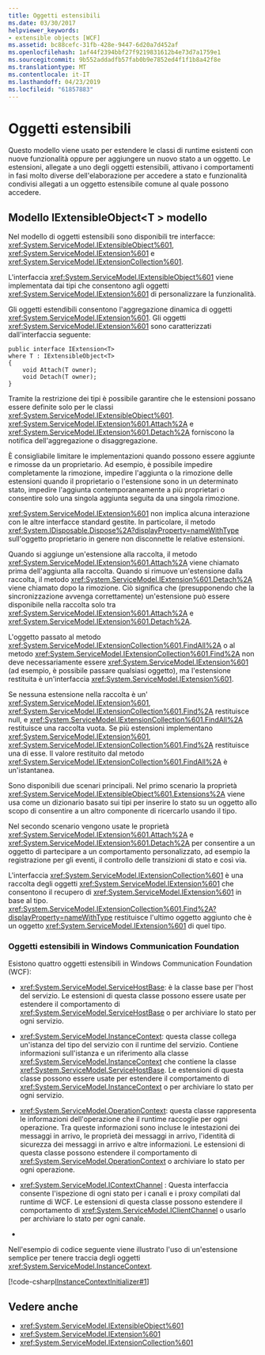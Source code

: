 ```yaml
---
title: Oggetti estensibili
ms.date: 03/30/2017
helpviewer_keywords:
- extensible objects [WCF]
ms.assetid: bc88cefc-31fb-428e-9447-6d20a7d452af
ms.openlocfilehash: 1af44f2394bbf27f9219831612b4e73d7a1759e1
ms.sourcegitcommit: 9b552addadfb57fab0b9e7852ed4f1f1b8a42f8e
ms.translationtype: MT
ms.contentlocale: it-IT
ms.lasthandoff: 04/23/2019
ms.locfileid: "61857883"
---
```

# <a name="extensible-objects"></a>Oggetti estensibili
Questo modello viene usato per estendere le classi di runtime esistenti con nuove funzionalità oppure per aggiungere un nuovo stato a un oggetto. Le estensioni, allegate a uno degli oggetti estensibili, attivano i comportamenti in fasi molto diverse dell'elaborazione per accedere a stato e funzionalità condivisi allegati a un oggetto estensibile comune al quale possono accedere.  
  
## <a name="the-iextensibleobjectt-pattern"></a>Modello IExtensibleObject\<T > modello  
 Nel modello di oggetti estensibili sono disponibili tre interfacce: <xref:System.ServiceModel.IExtensibleObject%601>, <xref:System.ServiceModel.IExtension%601> e <xref:System.ServiceModel.IExtensionCollection%601>.  
  
 L'interfaccia <xref:System.ServiceModel.IExtensibleObject%601> viene implementata dai tipi che consentono agli oggetti <xref:System.ServiceModel.IExtension%601> di personalizzare la funzionalità.  
  
 Gli oggetti estendibili consentono l'aggregazione dinamica di oggetti <xref:System.ServiceModel.IExtension%601>. Gli oggetti <xref:System.ServiceModel.IExtension%601> sono caratterizzati dall'interfaccia seguente:  
  
```  
public interface IExtension<T>  
where T : IExtensibleObject<T>  
{  
    void Attach(T owner);  
    void Detach(T owner);  
}  
```  
  
 Tramite la restrizione dei tipi è possibile garantire che le estensioni possano essere definite solo per le classi <xref:System.ServiceModel.IExtensibleObject%601>. <xref:System.ServiceModel.IExtension%601.Attach%2A> e <xref:System.ServiceModel.IExtension%601.Detach%2A> forniscono la notifica dell'aggregazione o disaggregazione.  
  
 È consigliabile limitare le implementazioni quando possono essere aggiunte e rimosse da un proprietario. Ad esempio, è possibile impedire completamente la rimozione, impedire l'aggiunta o la rimozione delle estensioni quando il proprietario o l'estensione sono in un determinato stato, impedire l'aggiunta contemporaneamente a più proprietari o consentire solo una singola aggiunta seguita da una singola rimozione.  
  
 <xref:System.ServiceModel.IExtension%601> non implica alcuna interazione con le altre interfacce standard gestite. In particolare, il metodo <xref:System.IDisposable.Dispose%2A?displayProperty=nameWithType> sull'oggetto proprietario in genere non disconnette le relative estensioni.  
  
 Quando si aggiunge un'estensione alla raccolta, il metodo <xref:System.ServiceModel.IExtension%601.Attach%2A> viene chiamato prima dell'aggiunta alla raccolta. Quando si rimuove un'estensione dalla raccolta, il metodo <xref:System.ServiceModel.IExtension%601.Detach%2A> viene chiamato dopo la rimozione. Ciò significa che (presupponendo che la sincronizzazione avvenga correttamente) un'estensione può essere disponibile nella raccolta solo tra <xref:System.ServiceModel.IExtension%601.Attach%2A> e <xref:System.ServiceModel.IExtension%601.Detach%2A>.  
  
 L'oggetto passato al metodo <xref:System.ServiceModel.IExtensionCollection%601.FindAll%2A> o al metodo <xref:System.ServiceModel.IExtensionCollection%601.Find%2A> non deve necessariamente essere <xref:System.ServiceModel.IExtension%601> (ad esempio, è possibile passare qualsiasi oggetto), ma l'estensione restituita è un'interfaccia <xref:System.ServiceModel.IExtension%601>.  
  
 Se nessuna estensione nella raccolta è un' <xref:System.ServiceModel.IExtension%601>, <xref:System.ServiceModel.IExtensionCollection%601.Find%2A> restituisce null, e <xref:System.ServiceModel.IExtensionCollection%601.FindAll%2A> restituisce una raccolta vuota. Se più estensioni implementano <xref:System.ServiceModel.IExtension%601>, <xref:System.ServiceModel.IExtensionCollection%601.Find%2A> restituisce una di esse. Il valore restituito dal metodo <xref:System.ServiceModel.IExtensionCollection%601.FindAll%2A> è un'istantanea.
  
 Sono disponibili due scenari principali. Nel primo scenario la proprietà <xref:System.ServiceModel.IExtensibleObject%601.Extensions%2A> viene usa come un dizionario basato sui tipi per inserire lo stato su un oggetto allo scopo di consentire a un altro componente di ricercarlo usando il tipo.  
  
 Nel secondo scenario vengono usate le proprietà <xref:System.ServiceModel.IExtension%601.Attach%2A> e <xref:System.ServiceModel.IExtension%601.Detach%2A> per consentire a un oggetto di partecipare a un comportamento personalizzato, ad esempio la registrazione per gli eventi, il controllo delle transizioni di stato e così via.  
  
 L'interfaccia <xref:System.ServiceModel.IExtensionCollection%601> è una raccolta degli oggetti <xref:System.ServiceModel.IExtension%601> che consentono il recupero di <xref:System.ServiceModel.IExtension%601> in base al tipo. <xref:System.ServiceModel.IExtensionCollection%601.Find%2A?displayProperty=nameWithType> restituisce l'ultimo oggetto aggiunto che è un oggetto <xref:System.ServiceModel.IExtension%601> di quel tipo.  
  
### <a name="extensible-objects-in-windows-communication-foundation"></a>Oggetti estensibili in Windows Communication Foundation  
 Esistono quattro oggetti estensibili in Windows Communication Foundation (WCF):  
  
-   <xref:System.ServiceModel.ServiceHostBase>: è la classe base per l'host del servizio.  Le estensioni di questa classe possono essere usate per estendere il comportamento di <xref:System.ServiceModel.ServiceHostBase> o per archiviare lo stato per ogni servizio.  
  
-   <xref:System.ServiceModel.InstanceContext>: questa classe collega un'istanza del tipo del servizio con il runtime del servizio.  Contiene informazioni sull'istanza e un riferimento alla classe <xref:System.ServiceModel.InstanceContext> che contiene la classe <xref:System.ServiceModel.ServiceHostBase>. Le estensioni di questa classe possono essere usate per estendere il comportamento di <xref:System.ServiceModel.InstanceContext> o per archiviare lo stato per ogni servizio.  
  
-   <xref:System.ServiceModel.OperationContext>: questa classe rappresenta le informazioni dell'operazione che il runtime raccoglie per ogni operazione.  Tra queste informazioni sono incluse le intestazioni dei messaggi in arrivo, le proprietà dei messaggi in arrivo, l'identità di sicurezza dei messaggi in arrivo e altre informazioni.  Le estensioni di questa classe possono estendere il comportamento di <xref:System.ServiceModel.OperationContext> o archiviare lo stato per ogni operazione.  
  
-   <xref:System.ServiceModel.IContextChannel> : Questa interfaccia consente l'ispezione di ogni stato per i canali e i proxy compilati dal runtime di WCF.  Le estensioni di questa classe possono estendere il comportamento di <xref:System.ServiceModel.IClientChannel> o usarlo per archiviare lo stato per ogni canale.  
  
-  
  
 Nell'esempio di codice seguente viene illustrato l'uso di un'estensione semplice per tenere traccia degli oggetti <xref:System.ServiceModel.InstanceContext>.  
  
 [!code-csharp[IInstanceContextInitializer#1](../../../../samples/snippets/csharp/VS_Snippets_CFX/iinstancecontextinitializer/cs/initializer.cs#1)]  
  
## <a name="see-also"></a>Vedere anche

- <xref:System.ServiceModel.IExtensibleObject%601>
- <xref:System.ServiceModel.IExtension%601>
- <xref:System.ServiceModel.IExtensionCollection%601>
